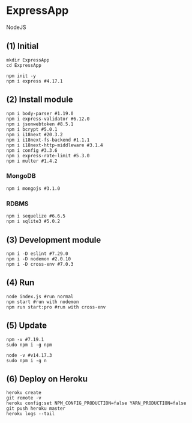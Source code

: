 # ExpressApp

NodeJS

## (1) Initial

    mkdir ExpressApp
    cd ExpressApp

    npm init -y
    npm i express #4.17.1

## (2) Install module

    npm i body-parser #1.19.0
    npm i express-validator #6.12.0
    npm i jsonwebtoken #8.5.1
    npm i bcrypt #5.0.1
    npm i i18next #20.3.2
    npm i i18next-fs-backend #1.1.1
    npm i i18next-http-middleware #3.1.4
    npm i config #3.3.6
    npm i express-rate-limit #5.3.0
    npm i multer #1.4.2

### MongoDB

    npm i mongojs #3.1.0

### RDBMS

    npm i sequelize #6.6.5
    npm i sqlite3 #5.0.2

## (3) Development module
    
    npm i -D eslint #7.29.0
    npm i -D nodemon #2.0.10
    npm i -D cross-env #7.0.3

## (4) Run

    node index.js #run normal
    npm start #run with nodemon
    npm run start:pro #run with cross-env

## (5) Update
    
    npm -v #7.19.1
    sudo npm i -g npm

    node -v #v14.17.3
    sudo npm i -g n

## (6) Deploy on Heroku

    heroku create
    git remote -v
    heroku config:set NPM_CONFIG_PRODUCTION=false YARN_PRODUCTION=false
    git push heroku master
    heroku logs --tail